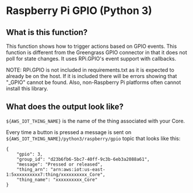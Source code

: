 # Raspberry Pi GPIO (Python 3)

## What is this function?

This function shows how to trigger actions based on GPIO events. This function is different from the Greengrass GPIO
connector in that it does not poll for state changes. It uses RPi.GPIO's event support with callbacks.

NOTE: RPi.GPIO is not included in requirements.txt as it is expected to already be on the host. If it is included there
will be errors showing that "_GPIO" cannot be found. Also, non-Raspberry Pi platforms often cannot install this library.

## What does the output look like?

`${AWS_IOT_THING_NAME}` is the name of the thing associated with your Core.

Every time a button is pressed a message is sent on `${AWS_IOT_THING_NAME}/python3/raspberry/gpio` topic that looks like this:

```
{
    "gpio": 3,
    "group_id": "d23b6fb6-5bc7-40ff-9c3b-6eb3a2088a61",
    "message": "Pressed or released",
    "thing_arn": "arn:aws:iot:us-east-1:5xxxxxxxxxx7:thing/xxxxxxxxxx_Core",
    "thing_name": "xxxxxxxxxx_Core"
}
```
